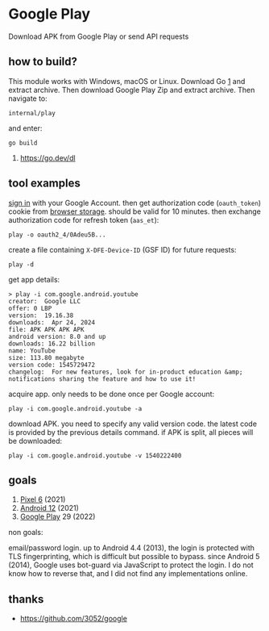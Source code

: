 # Google Play

Download APK from Google Play or send API requests

## how to build?

This module works with Windows, macOS or Linux. Download Go [1] and extract
archive. Then download Google Play Zip and extract archive. Then navigate to:

```
internal/play
```

and enter:

```
go build
```

1. https://go.dev/dl

## tool examples

[sign in](https://accounts.google.com/embedded/setup/v2/android) with your Google
Account. then get authorization code (`oauth_token`) cookie from
[browser&nbsp;storage][1]. should be valid for 10 minutes. then exchange
authorization code for refresh token (`aas_et`):

~~~
play -o oauth2_4/0Adeu5B...
~~~

[1]://firefox-source-docs.mozilla.org/devtools-user/storage_inspector

create a file containing `X-DFE-Device-ID` (GSF ID) for future requests:

~~~
play -d
~~~

get app details:

~~~
> play -i com.google.android.youtube
creator:  Google LLC
offer: 0 LBP
version:  19.16.38
downloads:  Apr 24, 2024
file: APK APK APK APK
android version: 8.0 and up
downloads: 16.22 billion
name: YouTube
size: 113.80 megabyte
version code: 1545729472
changelog:  For new features, look for in-product education &amp; notifications sharing the feature and how to use it!
~~~

acquire app. only needs to be done once per Google account:

~~~
play -i com.google.android.youtube -a
~~~

download APK. you need to specify any valid version code. the latest code is
provided by the previous details command. if APK is split, all pieces will be
downloaded:

~~~
play -i com.google.android.youtube -v 1540222400
~~~

## goals

1. [Pixel 6](//wikipedia.org/wiki/Pixel_6) (2021)
2. [Android 12](//wikipedia.org/wiki/Android_12) (2021)
3. [Google Play](//wikipedia.org/wiki/Google_Play) 29 (2022)

non goals:

email/password login. up to Android 4.4 (2013), the login is protected with TLS
fingerprinting, which is difficult but possible to bypass. since Android 5
(2014), Google uses bot-guard via JavaScript to protect the login. I do not
know how to reverse that, and I did not find any implementations online.

## thanks
- https://github.com/3052/google
